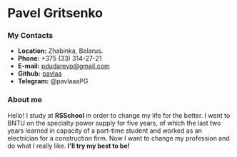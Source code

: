 # **Pavel Gritsenko**

### **My Contacts**

* **Location:** Zhabinka, Belarus.
* **Phone:** +375 (33) 314-27-21
* **E-mail:** pdudarevp@gmail.com
* **Github:** [pavlaa](https://github.com/pavlaa)
* **Telegram:** @pavlaaaPG

### **About me**
Hello! I study at **RSSchool** in order to change my life for the better. I went to BNTU on the specialty power supply for five years, of which the last two years learned in capacity of a part-time student and worked as an electrician for a construction firm. Now I want to change my profession and do what I really like. **I'll try my best to be!**